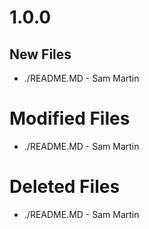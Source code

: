 # 1.0.0

## New Files
- ./README.MD - Sam Martin

# Modified Files

- ./README.MD - Sam Martin

# Deleted Files
- ./README.MD - Sam Martin
